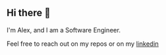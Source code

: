 ## Hi there 👋

I'm Alex, and I am a Software Engineer.

Feel free to reach out on my repos or on my [linkedin](https://www.linkedin.com/in/a96lex/)
